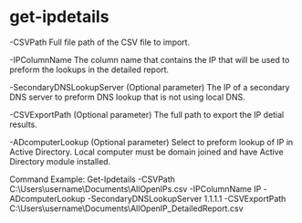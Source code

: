 # get-ipdetails

-CSVPath
Full file path of the CSV file to import.

-IPColumnName
The column name that contains the IP that will be used to preform the lookups in the detailed report.

-SecondaryDNSLookupServer
(Optional parameter) The IP of a secondary DNS server to preform DNS lookup that is not using local DNS.

-CSVExportPath
(Optional parameter) The full path to export the IP detial results.

-ADcomputerLookup 
(Optional parameter) Select to preform lookup of IP in Active Directory. Local computer must be domain joined and have Active Directory module installed.

Command Example:
Get-Ipdetails -CSVPath C:\Users\username\Documents\AllOpenIPs.csv -IPColumnName IP -ADcomputerLookup -SecondaryDNSLookupServer 1.1.1.1  -CSVExportPath C:\Users\username\Documents\AllOpenIP_DetailedReport.csv